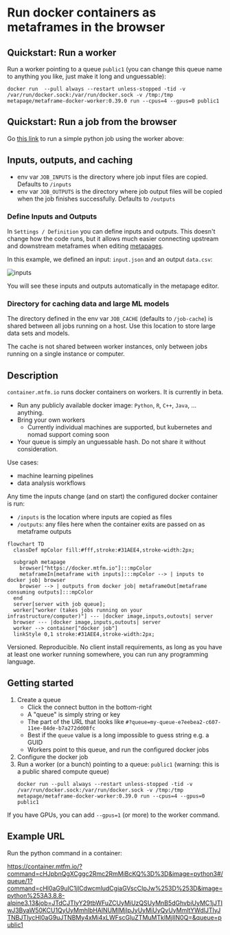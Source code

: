 # Run docker containers as metaframes in the browser

## Quickstart: Run a worker

Run a worker pointing to a queue `public1` (you can change this queue name to anything you like, just make it long and
unguessable):

```
docker run  --pull always --restart unless-stopped -tid -v /var/run/docker.sock:/var/run/docker.sock -v /tmp:/tmp metapage/metaframe-docker-worker:0.39.0 run --cpus=4 --gpus=0 public1
```

## Quickstart: Run a job from the browser

Go
[this link](https://container.mtfm.io/?command=cHJpbnQgXCggc2Rmc2RmMiBcKQ%3D%3D&image=python3#/queue/1?command=cHl0aG9uIC1jICdwcmludCgiaGVscCIpJw%253D%253D&image=python%253A3.8.8-alpine3.13&job=JTdCJTIyY29tbWFuZCUyMiUzQSUyMnB5dGhvbiUyMC1jJTIwJ3ByaW50KCU1QyUyMmhlbHAlNUMlMjIpJyUyMiUyQyUyMmltYWdlJTIyJTNBJTIycHl0aG9uJTNBMy4xMi4xLWFscGluZTMuMTklMjIlN0Q=&queue=public1)
to run a simple python job using the worker above:

## Inputs, outputs, and caching

- env var `JOB_INPUTS` is the directory where job input files are copied. Defaults to `/inputs`
- env var `JOB_OUTPUTS` is the directory where job output files will be copied when the job finishes successfully.
  Defaults to `/outputs`

### Define Inputs and Outputs

In `Settings / Definition` you can define inputs and outputs. This doesn't change how the code runs, but it allows much
easier connecting upstream and downstream metaframes when editing [metapages](https://metapage.io).

In this example, we defined an input: `input.json` and an output `data.csv`:

![inputs](/readme-images/io.png "Inputs and outputs defined in Settings")

You will see these inputs and outputs automatically in the metapage editor.

### Directory for caching data and large ML models

The directory defined in the env var `JOB_CACHE` (defaults to `/job-cache`) is shared between all jobs running on a
host. Use this location to store large data sets and models.

The cache is not shared between worker instances, only between jobs running on a single instance or computer.

## Description

`container.mtfm.io` runs docker containers on workers. It is currently in beta.

- Run any publicly available docker image: `Python`, `R`, `C++`, `Java`, ... anything.
- Bring your own workers
  - Currently individual machines are supported, but kubernetes and nomad support coming soon
- Your queue is simply an unguessable hash. Do not share it without consideration.

Use cases:

- machine learning pipelines
- data analysis workflows

Any time the inputs change (and on start) the configured docker container is run:

- `/inputs` is the location where inputs are copied as files
- `/outputs`: any files here when the container exits are passed on as metaframe outputs

```mermaid
flowchart TD
  classDef mpColor fill:#fff,stroke:#31AEE4,stroke-width:2px;

  subgraph metapage
    browser["https://docker.mtfm.io"]:::mpColor
    metaframeIn[metaframe with inputs]:::mpColor --> | inputs to docker job| browser
    browser --> | outputs from docker job| metaframeOut[metaframe consuming outputs]:::mpColor
  end
  server[server with job queue];
  worker["worker (takes jobs running on your infrastructure/computer)"] --- |docker image,inputs,outouts| server
  browser --- |docker image,inputs,outouts| server
  worker --> container["docker job"]
  linkStyle 0,1 stroke:#31AEE4,stroke-width:2px;
```

Versioned. Reproducible. No client install requirements, as long as you have at least one worker running somewhere, you
can run any programming language.

## Getting started

1. Create a queue
   - Click the connect button in the bottom-right
   - A "queue" is simply string or key
   - The part of the URL that looks like `#?queue=my-queue-e7eebea2-c607-11ee-84de-b7a272dd08fc`
   - Best if the `queue` value is a long impossible to guess string e.g. a GUID
   - Workers point to this queue, and run the configured docker jobs
2. Configure the docker job
3. Run a worker (or a bunch) pointing to a queue: `public1` (warning: this is a public shared compute queue)
   ```
   docker run --pull always --restart unless-stopped -tid -v /var/run/docker.sock:/var/run/docker.sock -v /tmp:/tmp metapage/metaframe-docker-worker:0.39.0 run --cpus=4 --gpus=0 public1
   ```

If you have GPUs, you can add `--gpus=1` (or more) to the worker command.

## Example URL

Run the python command in a container:

https://container.mtfm.io/?command=cHJpbnQgXCggc2Rmc2RmMiBcKQ%3D%3D&image=python3#/queue/1?command=cHl0aG9uIC1jICdwcmludCgiaGVscCIpJw%253D%253D&image=python%253A3.8.8-alpine3.13&job=JTdCJTIyY29tbWFuZCUyMiUzQSUyMnB5dGhvbiUyMC1jJTIwJ3ByaW50KCU1QyUyMmhlbHAlNUMlMjIpJyUyMiUyQyUyMmltYWdlJTIyJTNBJTIycHl0aG9uJTNBMy4xMi4xLWFscGluZTMuMTklMjIlN0Q=&queue=public1
